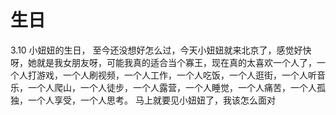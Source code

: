 # 生日

3.10 小妞妞的生日， 至今还没想好怎么过，今天小妞妞就来北京了，感觉好快呀，她就是我女朋友呀，可能我真的适合当个寡王，现在真的太喜欢一个人了，一个人打游戏，一个人刷视频，一个人工作，一个人吃饭，一个人逛街，一个人听音乐，一个人爬山，一个人徒步，一个人露营，一个人睡觉，一个人痛苦，一个人孤独，一个人享受，一个人思考。
马上就要见小妞妞了，我该怎么面对
